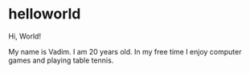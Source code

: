 # helloworld
Hi, World!

My name is Vadim. I am 20 years old. In my free time I enjoy computer games and playing table tennis.

